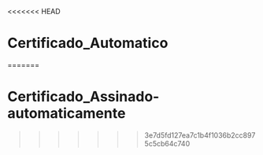 <<<<<<< HEAD
# Certificado_Automatico
=======
# Certificado_Assinado-automaticamente
>>>>>>> 3e7d5fd127ea7c1b4f1036b2cc8975c5cb64c740
